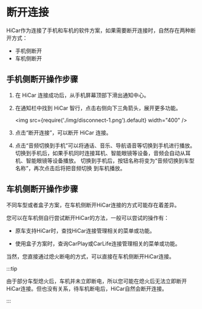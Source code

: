# 断开连接

HiCar作为连接了手机和车机的软件方案，如果需要断开连接时，自然存在两种断开方式：
* 手机侧断开
* 车机侧断开


## 手机侧断开操作步骤
1. 在 HiCar 连接成功后，从手机屏幕顶部下滑出通知中心。
2. 在通知栏中找到 HiCar 智行，点击右侧向下三角箭头，展开更多功能。
   
   <img
      src={require('./img/disconnect-1.png').default}
      width="400" 
   />

3. 点击“断开连接”，可以断开 HiCar 连接。
4. 点击“音频切换到手机”可以将通话、音乐、导航语音等切换到手机进行播放。
   切换到手机后，如果手机同时连接耳机、智能眼镜等设备，音频会自动从耳机、智能眼镜等设备播放。
   切换到手机后，按钮名称将变为“音频切换到车型名称”，再次点击后将把音频切换 到车机播放。   


## 车机侧断开操作步骤

不同车型或者盒子方案，在车机侧断开HiCar连接的方式可能存在着差异。

您可以在车机侧自行尝试断开HiCar的方法，一般可以尝试的操作有：

* 原车支持HiCar时，查找HiCar连接管理相关的菜单或功能。

* 使用盒子方案时，查询CarPlay或CarLife连接管理相关的菜单或功能。

当然，您直接通过熄火断电的方式，可以直接在车机侧断开HiCar连接。

:::tip

由于部分车型熄火后，车机并未立即断电，所以您可能在熄火后无法立即断开HiCar连接。但也没有关系，待车机断电后，HiCar自然会断开连接。

:::